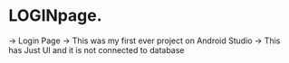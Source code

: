 # LOGINpage.
-> Login Page
-> This was my first ever project on Android Studio
-> This has Just UI and it is not connected to database
